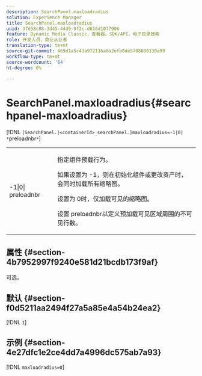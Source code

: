 ```yaml
---
description: SearchPanel.maxloadradius
solution: Experience Manager
title: SearchPanel.maxloadradius
uuid: 37d58c88-3d45-44d9-9f2c-d616d1077906
feature: Dynamic Media Classic，查看器，SDK/API，电子目录搜索
role: 开发人员，商业从业者
translation-type: tm+mt
source-git-commit: 469d1a5c43a972116a8a2efb0de5708800130a99
workflow-type: tm+mt
source-wordcount: '64'
ht-degree: 6%

---
```



# SearchPanel.maxloadradius{#searchpanel-maxloadradius}

[!DNL `[SearchPanel.|<containerId>_searchPanel.]maxloadradius=-1|0| *`preloadnbr`*`]

<table id="table_985ADD6C9BD04C629A84C9C625CCCFEB"> 
 <tbody> 
  <tr> 
   <td colname="col1"> <p><span class="codeph">-1|0|<span class="varname"> preloadnbr</span></span> </p> </td> 
   <td colname="col2"> <p>指定组件预载行为。 </p> <p>如果设置为<span class="codeph"> -1</span>，则在初始化组件或更改资产时，会同时加载所有缩略图。 </p> <p> 设置为<span class="codeph"> 0</span>时，仅加载可见的缩略图。 </p> <p>设置<span class="codeph"><span class="varname"> preloadnbr</span></span>以定义预加载可见区域周围的不可见行数。 </p> </td> 
  </tr> 
 </tbody> 
</table>

## 属性 {#section-4b7952997f9240e581d21bcdb173f9af}

可选。

## 默认 {#section-f0d5211aa2494f27a5a85e4a54b24ea2}

[!DNL `1`]

## 示例 {#section-4e27dfc1e2ce4dd7a4996dc575ab7a93}

[!DNL `maxloadradius=0`]
